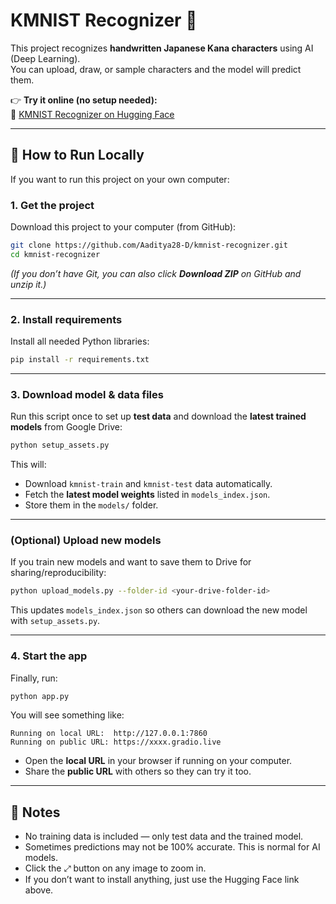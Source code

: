 # KMNIST Recognizer 📝  

This project recognizes **handwritten Japanese Kana characters** using AI (Deep Learning).  
You can upload, draw, or sample characters and the model will predict them.  

👉 **Try it online (no setup needed):**  
🔗 [KMNIST Recognizer on Hugging Face](https://huggingface.co/spaces/Aaditya28D/kmnist-inference)  

---

## 🚀 How to Run Locally  

If you want to run this project on your own computer:  

### 1. Get the project  
Download this project to your computer (from GitHub):  

```bash
git clone https://github.com/Aaditya28-D/kmnist-recognizer.git
cd kmnist-recognizer
```

*(If you don’t have Git, you can also click **Download ZIP** on GitHub and unzip it.)*

---

### 2. Install requirements  
Install all needed Python libraries:  

```bash
pip install -r requirements.txt
```

---

### 3. Download model & data files  
Run this script once to set up **test data** and download the **latest trained models** from Google Drive:  

```bash
python setup_assets.py
```

This will:  
- Download `kmnist-train` and `kmnist-test` data automatically.  
- Fetch the **latest model weights** listed in `models_index.json`.  
- Store them in the `models/` folder.  

---

### (Optional) Upload new models  
If you train new models and want to save them to Drive for sharing/reproducibility:  

```bash
python upload_models.py --folder-id <your-drive-folder-id>
```

This updates `models_index.json` so others can download the new model with `setup_assets.py`.  

---

### 4. Start the app  
Finally, run:  

```bash
python app.py
```

You will see something like:  

```
Running on local URL:  http://127.0.0.1:7860
Running on public URL: https://xxxx.gradio.live
```

- Open the **local URL** in your browser if running on your computer.  
- Share the **public URL** with others so they can try it too.  

---

## 📝 Notes  
- No training data is included — only test data and the trained model.  
- Sometimes predictions may not be 100% accurate. This is normal for AI models.  
- Click the ⤢ button on any image to zoom in.  
- If you don’t want to install anything, just use the Hugging Face link above.  
